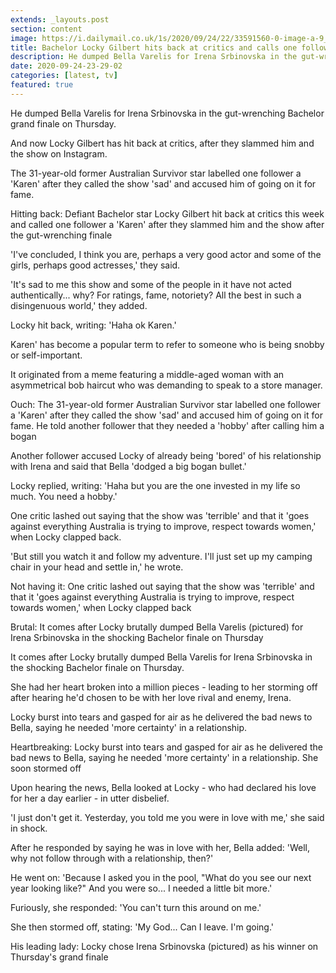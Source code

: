 ```yaml
---
extends: _layouts.post
section: content
image: https://i.dailymail.co.uk/1s/2020/09/24/22/33591560-0-image-a-9_1600983871838.jpg 
title: Bachelor Locky Gilbert hits back at critics and calls one follower a Karen after they slam him 
description: He dumped Bella Varelis for Irena Srbinovska in the gut-wrenching Bachelor grand finale on Thursday.  
date: 2020-09-24-23-29-02 
categories: [latest, tv] 
featured: true 
--- 
```

He dumped Bella Varelis for Irena Srbinovska in the gut-wrenching Bachelor grand finale on Thursday. 

And now Locky Gilbert has hit back at critics, after they slammed him and the show on Instagram. 

The 31-year-old former Australian Survivor star labelled one follower a 'Karen' after they called the show 'sad' and accused him of going on it for fame. 

Hitting back: Defiant Bachelor star Locky Gilbert hit back at critics this week and called one follower a 'Karen' after they slammed him and the show after the gut-wrenching finale

'I've concluded, I think you are, perhaps a very good actor and some of the girls, perhaps good actresses,' they said. 

'It's sad to me this show and some of the people in it have not acted authentically... why? For ratings, fame, notoriety? All the best in such a disingenuous world,' they added. 

Locky hit back, writing: 'Haha ok Karen.'

Karen' has become a popular term to refer to someone who is being snobby or self-important.

It originated from a meme featuring a middle-aged woman with an asymmetrical bob haircut who was demanding to speak to a store manager. 







Ouch: The 31-year-old former Australian Survivor star labelled one follower a 'Karen' after they called the show 'sad' and accused him of going on it for fame. He told another follower that they needed a 'hobby' after calling him a bogan

Another follower accused Locky of already being 'bored' of his relationship with Irena and said that Bella 'dodged a big bogan bullet.'

Locky replied, writing: 'Haha but you are the one invested in my life so much. You need a hobby.'

One critic lashed out saying that the show was 'terrible' and that it 'goes against everything Australia is trying to improve, respect towards women,' when Locky clapped back.

'But still you watch it and follow my adventure. I'll just set up my camping chair in your head and settle in,' he wrote.   

Not having it: One critic lashed out saying that the show was 'terrible' and that it 'goes against everything Australia is trying to improve, respect towards women,' when Locky clapped back

Brutal: It comes after Locky brutally dumped Bella Varelis (pictured) for Irena Srbinovska in the shocking Bachelor finale on Thursday

It comes after Locky brutally dumped Bella Varelis for Irena Srbinovska in the shocking Bachelor finale on Thursday.   

She had her heart broken into a million pieces - leading to her storming off after hearing he'd chosen to be with her love rival and enemy, Irena.  

Locky burst into tears and gasped for air as he delivered the bad news to Bella, saying he needed 'more certainty' in a relationship. 

Heartbreaking: Locky burst into tears and gasped for air as he delivered the bad news to Bella, saying he needed 'more certainty' in a relationship. She soon stormed off

Upon hearing the news, Bella looked at Locky - who had declared his love for her a day earlier - in utter disbelief. 

'I just don't get it. Yesterday, you told me you were in love with me,' she said in shock.  

After he responded by saying he was in love with her, Bella added: 'Well, why not follow through with a relationship, then?'

He went on: 'Because I asked you in the pool, "What do you see our next year looking like?" And you were so... I needed a little bit more.'

Furiously, she responded: 'You can't turn this around on me.'

She then stormed off, stating: 'My God... Can I leave. I'm going.'

His leading lady: Locky chose Irena Srbinovska (pictured) as his winner on Thursday's grand finale

